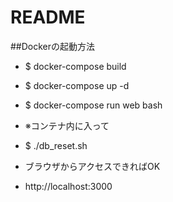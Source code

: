# README

##Dockerの起動方法
* $ docker-compose build
* $ docker-compose up -d
* $ docker-compose run web bash
* ※コンテナ内に入って
* $ ./db_reset.sh

* ブラウザからアクセスできればOK
* http://localhost:3000
